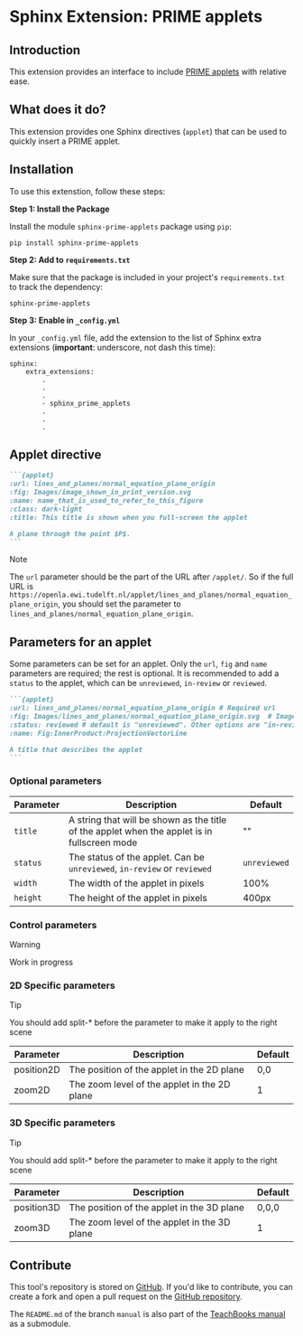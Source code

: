 # Sphinx Extension: PRIME applets

## Introduction

This extension provides an interface to include [PRIME applets](https://openla.ewi.tudelft.nl/) with relative ease.

## What does it do?

This extension provides one Sphinx directives (`applet`) that can be used to quickly insert a PRIME applet.

## Installation
To use this extenstion, follow these steps:

**Step 1: Install the Package**

Install the module `sphinx-prime-applets` package using `pip`:
```
pip install sphinx-prime-applets
```
    
**Step 2: Add to `requirements.txt`**

Make sure that the package is included in your project's `requirements.txt` to track the dependency:
```
sphinx-prime-applets
```

**Step 3: Enable in `_config.yml`**

In your `_config.yml` file, add the extension to the list of Sphinx extra extensions (**important**: underscore, not dash this time):
```
sphinx: 
    extra_extensions:
        .
        .
        .
        - sphinx_prime_applets
        .
        .
        .
```

## Applet directive

````md
```{applet}
:url: lines_and_planes/normal_equation_plane_origin
:fig: Images/image_shown_in_print_version.svg
:name: name_that_is_used_to_refer_to_this_figure
:class: dark-light
:title: This title is shown when you full-screen the applet

A plane through the point $P$.
```
````

> [!NOTE]
> The `url` parameter should be the part of the URL after `/applet/`. So if the full URL is `https://openla.ewi.tudelft.nl/applet/lines_and_planes/normal_equation_plane_origin`, you should set the parameter to `lines_and_planes/normal_equation_plane_origin`.

## Parameters for an applet

Some parameters can be set for an applet. Only the `url`, `fig` and `name` parameters are required; the rest is optional. It is recommended to add a `status` to the applet, which can be `unreviewed`, `in-review` or `reviewed`.

````md
```{applet}
:url: lines_and_planes/normal_equation_plane_origin # Required url
:fig: Images/lines_and_planes/normal_equation_plane_origin.svg  # Image shown in print version
:status: reviewed # default is "unreviewed". Other options are "in-review" and "reviewed"
:name: Fig:InnerProduct:ProjectionVectorLine

A title that describes the applet
```
````

### Optional parameters

| Parameter                                                                                                                           | Description                                                                                  | Default      |
| ----------------------------------------------------------------------------------------------------------------------------------- | -------------------------------------------------------------------------------------------- | ------------ |
| `title`                                                                                                                             | A string that will be shown as the title of the applet when the applet is in fullscreen mode | ""           |
| `status`                                                                                                                            | The status of the applet. Can be `unreviewed`, `in-review` or `reviewed`                     | `unreviewed` |
| `width`                                                                                                                             | The width of the applet in pixels                                                            | 100%         |
| `height`                                                                                                                            | The height of the applet in pixels                                                           | 400px        |

### Control parameters

> [!WARNING]
> Work in progress

### 2D Specific parameters

> [!TIP]
> You should add split-\* before the parameter to make it apply to the right scene

| Parameter  | Description                                  | Default |
| ---------- | -------------------------------------------- | ------- |
| position2D | The position of the applet in the 2D plane   | 0,0     |
| zoom2D     | The zoom level of the applet in the 2D plane | 1       |

### 3D Specific parameters

> [!TIP]
> You should add split-\* before the parameter to make it apply to the right scene

| Parameter  | Description                                  | Default |
| ---------- | -------------------------------------------- | ------- |
| position3D | The position of the applet in the 3D plane   | 0,0,0   |
| zoom3D     | The zoom level of the applet in the 3D plane | 1       |

## Contribute

This tool's repository is stored on [GitHub](https://github.com/TeachBooks/Sphinx-PRIME-applets). If you'd like to contribute, you can create a fork and open a pull request on the [GitHub repository](https://github.com/TeachBooks/Sphinx-PRIME-applets).

The `README.md` of the branch `manual` is also part of the [TeachBooks manual](https://teachbooks.io/manual/intro.html) as a submodule.